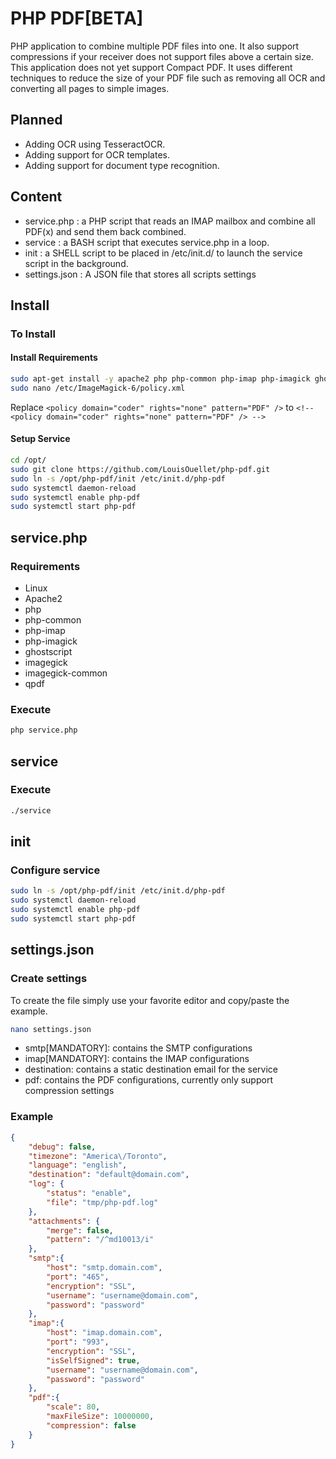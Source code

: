 # PHP PDF[BETA]
PHP application to combine multiple PDF files into one. It also support compressions if your receiver does not support files above a certain size. This application does not yet support Compact PDF. It uses different techniques to reduce the size of your PDF file such as removing all OCR and converting all pages to simple images.

## Planned

 - Adding OCR using TesseractOCR.
 - Adding support for OCR templates.
 - Adding support for document type recognition.

## Content

 - service.php : a PHP script that reads an IMAP mailbox and combine all PDF(x) and send them back combined.
 - service : a BASH script that executes service.php in a loop.
 - init : a SHELL script to be placed in /etc/init.d/ to launch the service script in the background.
 - settings.json : A JSON file that stores all scripts settings

## Install
### To Install

#### Install Requirements

```BASH
sudo apt-get install -y apache2 php php-common php-imap php-imagick ghostscript imagemagick imagemagick-common
sudo nano /etc/ImageMagick-6/policy.xml
```

Replace `<policy domain="coder" rights="none" pattern="PDF" />` to `<!-- <policy domain="coder" rights="none" pattern="PDF" /> -->`

#### Setup Service
```BASH
cd /opt/
sudo git clone https://github.com/LouisOuellet/php-pdf.git
sudo ln -s /opt/php-pdf/init /etc/init.d/php-pdf
sudo systemctl daemon-reload
sudo systemctl enable php-pdf
sudo systemctl start php-pdf
```

## service.php
### Requirements

 - Linux
 - Apache2
 - php
 - php-common
 - php-imap
 - php-imagick
 - ghostscript
 - imagegick
 - imagegick-common
 - qpdf

### Execute

```BASH
php service.php
```

## service
### Execute

```BASH
./service
```

## init
### Configure service

```BASH
sudo ln -s /opt/php-pdf/init /etc/init.d/php-pdf
sudo systemctl daemon-reload
sudo systemctl enable php-pdf
sudo systemctl start php-pdf
```

## settings.json
### Create settings
To create the file simply use your favorite editor and copy/paste the example.

```BASH
nano settings.json
```

 - smtp[MANDATORY]: contains the SMTP configurations
 - imap[MANDATORY]: contains the IMAP configurations
 - destination: contains a static destination email for the service
 - pdf: contains the PDF configurations, currently only support compression settings

### Example
```JSON
{
    "debug": false,
    "timezone": "America\/Toronto",
    "language": "english",
    "destination": "default@domain.com",
    "log": {
        "status": "enable",
        "file": "tmp/php-pdf.log"
    },
    "attachments": {
        "merge": false,
        "pattern": "/^md10013/i"
    },
    "smtp":{
        "host": "smtp.domain.com",
        "port": "465",
        "encryption": "SSL",
        "username": "username@domain.com",
        "password": "password"
    },
    "imap":{
        "host": "imap.domain.com",
        "port": "993",
        "encryption": "SSL",
        "isSelfSigned": true,
        "username": "username@domain.com",
        "password": "password"
    },
    "pdf":{
        "scale": 80,
        "maxFileSize": 10000000,
        "compression": false
    }
}
```
